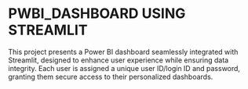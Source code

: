 # PWBI_DASHBOARD USING STREAMLIT
This project presents a Power BI dashboard seamlessly integrated with Streamlit, designed to enhance user experience while ensuring data integrity. Each user is assigned a unique user ID/login ID and password, granting them secure access to their personalized dashboards.
